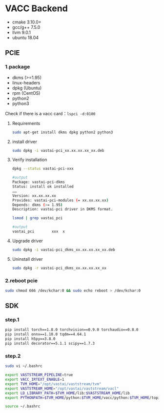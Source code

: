 # VACC Backend

- cmake 3.10.0+
- gcc/g++ 7.5.0
- llvm 9.0.1
- ubuntu 18.04

## PCIE

### 1.package

- dkms (>=1.95)
- linux-headers
- dpkg (Ubuntu)
- rpm  (CentOS)
- python2
- python3

Check if there is a vacc card：`lspci -d:0100`

1. Requirements

   ```bash
   sudo apt-get install dkms dpkg python2 python3
   ```

2. install driver

   ```bash
   sudo dpkg -i vastai-pci_xx.xx.xx.xx_xx.deb
   ```

3. Verify installation

   ```bash
   dpkg --status vastai-pci-xxx

   #output
   Package: vastai-pci-dkms
   Status: install ok installed
   ……
   Version: xx.xx.xx.xx
   Provides: vastai-pci-modules (= xx.xx.xx.xx)
   Depends: dkms (>= 1.95)
   Description: vastai-pci driver in DKMS format.

   lsmod | grep vastai_pci

   #output
   vastai_pci        xxx  x
   ```

4. Upgrade driver

   ```bash
   sudo dpkg -i vastai-pci_dkms_xx.xx.xx.xx_xx.deb
   ```

5. Uninstall driver

   ```bash
   sudo dpkg -r vastai-pci_dkms_xx.xx.xx.xx_xx
   ```

### 2.reboot pcie

```bash
sudo chmod 666 /dev/kchar:0 && sudo echo reboot > /dev/kchar:0
```

## SDK

### step.1

```bash
pip install torch==1.8.0 torchvision==0.9.0 torchaudio==0.8.0
pip install onnx==1.10.0 tqdm==4.64.1
pip install h5py==3.8.0
pip install decorator==5.1.1 scipy==1.7.3
```

### step.2

```bash
sudo vi ~/.bashrc

export VASTSTREAM_PIPELINE=true
export VACC_IRTEXT_ENABLE=1
export TVM_HOME="/opt/vastai/vaststream/tvm"
export VASTSTREAM_HOME="/opt/vastai/vaststream/vacl"
export LD_LIBRARY_PATH=$TVM_HOME/lib:$VASTSTREAM_HOME/lib
export PYTHONPATH=$TVM_HOME/python:$TVM_HOME/vacc/python:$TVM_HOME/topi/python:${PYTHONPATH}:$VASTSTREAM_HOME/python

source ~/.bashrc
```
